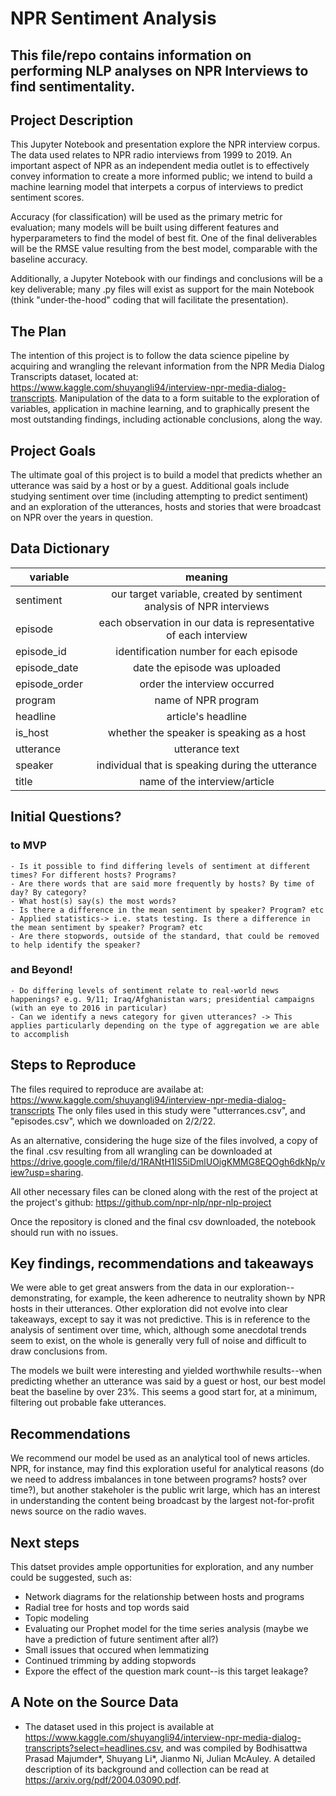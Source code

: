 # NPR Sentiment Analysis

## This file/repo contains information on performing NLP analyses on NPR Interviews to find sentimentality.

## Project Description

This Jupyter Notebook and presentation explore the NPR interview corpus. The data used relates to NPR radio interviews from 1999 to 2019. An important aspect of NPR as an independent media outlet is to effectively convey information to create a more informed public; we intend to build a machine learning model that interpets a corpus of interviews to predict sentiment scores.

Accuracy (for classification) will be used as the primary metric for evaluation; many models will be built using different features and hyperparameters to find the model of best fit.  One of the final deliverables will be the RMSE value resulting from the best model, comparable with the baseline accuracy.

Additionally, a Jupyter Notebook with our findings and conclusions will be a key deliverable; many .py files will exist as support for the main Notebook (think "under-the-hood" coding that will facilitate the presentation).


## The Plan

The intention of this project is to follow the data science pipeline by acquiring and wrangling the relevant information from the NPR Media Dialog Transcripts dataset, located at: https://www.kaggle.com/shuyangli94/interview-npr-media-dialog-transcripts. Manipulation of the data to a form suitable to the exploration of variables, application in machine learning, and to graphically present the most outstanding findings, including actionable conclusions, along the way.

## Project Goals

The ultimate goal of this project is to build a model that predicts whether an utterance was said by a host or by a guest.  Additional goals include studying sentiment over time (including attempting to predict sentiment) and an exploration of the utterances, hosts and stories that were broadcast on NPR over the years in question.

## Data Dictionary

| variable      | meaning       |
| ------------- |:-------------:|
| sentiment | our target variable, created by sentiment analysis of NPR interviews |
| episode | each observation in our data is representative of each interview |
| episode_id | identification number for each episode |
| episode_date | date the episode was uploaded |
| episode_order | order the interview occurred |
| program | name of NPR program |
| headline | article's headline |
| is_host | whether the speaker is speaking as a host |
| utterance | utterance text |
| speaker | individual that is speaking during the utterance | 
| title | name of the interview/article | 


## Initial Questions?
### to MVP
    - Is it possible to find differing levels of sentiment at different times? For different hosts? Programs?
    - Are there words that are said more frequently by hosts? By time of day? By category?
    - What host(s) say(s) the most words?
    - Is there a difference in the mean sentiment by speaker? Program? etc
    - Applied statistics-> i.e. stats testing. Is there a difference in the mean sentiment by speaker? Program? etc 
    - Are there stopwords, outside of the standard, that could be removed to help identify the speaker?
    
### and Beyond!
    - Do differing levels of sentiment relate to real-world news happenings? e.g. 9/11; Iraq/Afghanistan wars; presidential campaigns (with an eye to 2016 in particular)
    - Can we identify a news category for given utterances? -> This applies particularly depending on the type of aggregation we are able to accomplish

##  Steps to Reproduce

The files required to reproduce are availabe at:
https://www.kaggle.com/shuyangli94/interview-npr-media-dialog-transcripts
The only files used in this study were "utterrances.csv", and "episodes.csv", which we downloaded on 2/2/22.

As an alternative, considering the huge size of the files involved, a copy of the final .csv resulting from all wrangling can be downloaded at https://drive.google.com/file/d/1RANtH1IS5iDmlUOigKMMG8EQOgh6dkNp/view?usp=sharing.

All other necessary files can be cloned along with the rest of the project at the project's github:
https://github.com/npr-nlp/npr-nlp-project

Once the repository is cloned and the final csv downloaded, the notebook should run with no issues.

<!-- LIST OF MODULES USED IN THE PROJECT, FOUND IN THE PROJECT DIRECTORY:
-- wrangle.py: for acquiring, cleaning, encoding, splitting and scaling the data.  
-- viz.py: used for creating several graphics for my final presentation
-- model.py: many, many different versions of the data were used in different feature selection and modeling algorithms; this module is helpful for splitting them up neatly.
-- feature_engineering.py: contains functions to help choose the 'best' features using certain sklearn functions  -->

## Key findings, recommendations and takeaways
    
We were able to get great answers from the data in our exploration--demonstrating, for example, the keen adherence to neutrality shown by NPR hosts in their utterances. Other exploration did not evolve into clear takeaways, except to say it was not predictive. This is in reference to the analysis of sentiment over time, which, although some anecdotal trends seem to exist, on the whole is generally very full of noise and difficult to draw conclusions from. 

The models we built were interesting and yielded worthwhile results--when predicting whether an utterance was said by a guest or host, our best model beat the baseline by over 23%. This seems a good start for, at a minimum, filtering out probable fake utterances.  

## Recommendations

We recommend our model be used as an analytical tool of news articles. NPR, for instance, may find this exploration useful for analytical reasons (do we need to address imbalances in tone between programs? hosts? over time?), but another stakeholer is the public writ large, which has an interest in understanding the content being broadcast by the largest not-for-profit news source on the radio waves.

## Next steps

This datset provides ample opportunities for exploration, and any number could be suggested, such as:
- Network diagrams for the relationship between hosts and programs
- Radial tree for hosts and top words said
- Topic modeling
- Evaluating our Prophet model for the time series analysis (maybe we have a prediction of future sentiment after all?)
- Small issues that occured when lemmatizing
- Continued trimming by adding stopwords
- Expore the effect of the question mark count--is this target leakage?

## A Note on the Source Data

- The dataset used in this project is available at https://www.kaggle.com/shuyangli94/interview-npr-media-dialog-transcripts?select=headlines.csv, and was compiled by Bodhisattwa Prasad Majumder*, Shuyang Li*, Jianmo Ni, Julian McAuley. A detailed description of its background and collection can be read at https://arxiv.org/pdf/2004.03090.pdf.


